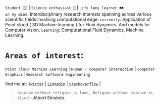 `Student 👨‍🎓` | `Science enthusiast 🧠` | `Life long learner 🛤️` <br>
`on my mind`: Interdisciplinary research interests spanning across various scientific fields involving computational edge. 
`currently`: Application of Point cloud ( 3D Machine learning ) for Fluid dynamics. And models for Computer vision.
`Learning`: Computational Fluid Dynamics, Machine Learning.

# `Areas of interest`: 
`Point cloud Machine Learning` | `Human - computer interaction` | `computer Graphics` |`Research software engineering`

find me at: 
[`Twitter`](https://twitter.com/Harsha_nh_dev) |
[`Linkedin`](https://www.linkedin.com/in/harsha-vardhan-nagarajan-67b492243/) |
[`Stackoverflow`](https://stackoverflow.com/users/19511391/harshavardhansde) |

> `Science without religion is lame, Religion without science is blind` - **Albert Einstein**.

